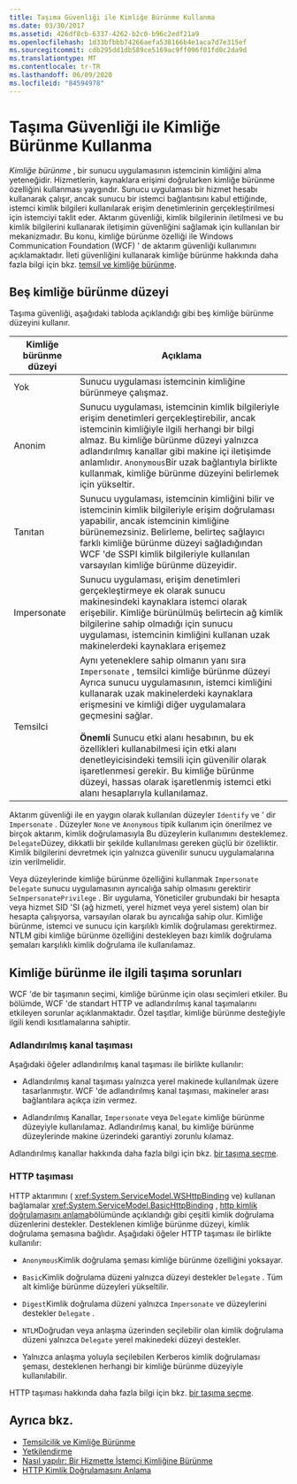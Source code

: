 ```yaml
---
title: Taşıma Güvenliği ile Kimliğe Bürünme Kullanma
ms.date: 03/30/2017
ms.assetid: 426df8cb-6337-4262-b2c0-b96c2edf21a9
ms.openlocfilehash: 1d33bfbbb74266aefa538166b4e1aca7d7e315ef
ms.sourcegitcommit: cdb295dd1db589ce5169ac9ff096f01fd0c2da9d
ms.translationtype: MT
ms.contentlocale: tr-TR
ms.lasthandoff: 06/09/2020
ms.locfileid: "84594978"
---
```

# <a name="using-impersonation-with-transport-security"></a>Taşıma Güvenliği ile Kimliğe Bürünme Kullanma
*Kimliğe bürünme* , bir sunucu uygulamasının istemcinin kimliğini alma yeteneğidir. Hizmetlerin, kaynaklara erişimi doğrularken kimliğe bürünme özelliğini kullanması yaygındır. Sunucu uygulaması bir hizmet hesabı kullanarak çalışır, ancak sunucu bir istemci bağlantısını kabul ettiğinde, istemci kimlik bilgileri kullanılarak erişim denetimlerinin gerçekleştirilmesi için istemciyi taklit eder. Aktarım güvenliği, kimlik bilgilerinin iletilmesi ve bu kimlik bilgilerini kullanarak iletişimin güvenliğini sağlamak için kullanılan bir mekanizmadır. Bu konu, kimliğe bürünme özelliği ile Windows Communication Foundation (WCF) ' de aktarım güvenliği kullanımını açıklamaktadır. İleti güvenliğini kullanarak kimliğe bürünme hakkında daha fazla bilgi için bkz. [temsil ve kimliğe bürünme](delegation-and-impersonation-with-wcf.md).  
  
## <a name="five-impersonation-levels"></a>Beş kimliğe bürünme düzeyi  
 Taşıma güvenliği, aşağıdaki tabloda açıklandığı gibi beş kimliğe bürünme düzeyini kullanır.  
  
|Kimliğe bürünme düzeyi|Açıklama|  
|-------------------------|-----------------|  
|Yok|Sunucu uygulaması istemcinin kimliğine bürünmeye çalışmaz.|  
|Anonim|Sunucu uygulaması, istemcinin kimlik bilgileriyle erişim denetimleri gerçekleştirebilir, ancak istemcinin kimliğiyle ilgili herhangi bir bilgi almaz. Bu kimliğe bürünme düzeyi yalnızca adlandırılmış kanallar gibi makine içi iletişimde anlamlıdır. `Anonymous`Bir uzak bağlantıyla birlikte kullanmak, kimliğe bürünme düzeyini belirlemek için yükseltir.|  
|Tanıtan|Sunucu uygulaması, istemcinin kimliğini bilir ve istemcinin kimlik bilgileriyle erişim doğrulaması yapabilir, ancak istemcinin kimliğine bürünemezsiniz. Belirleme, belirteç sağlayıcı farklı kimliğe bürünme düzeyi sağladığından WCF 'de SSPI kimlik bilgileriyle kullanılan varsayılan kimliğe bürünme düzeyidir.|  
|Impersonate|Sunucu uygulaması, erişim denetimleri gerçekleştirmeye ek olarak sunucu makinesindeki kaynaklara istemci olarak erişebilir. Kimliğe bürünülmüş belirtecin ağ kimlik bilgilerine sahip olmadığı için sunucu uygulaması, istemcinin kimliğini kullanan uzak makinelerdeki kaynaklara erişemez|  
|Temsilci|Aynı yeteneklere sahip olmanın yanı sıra `Impersonate` , temsilci kimliğe bürünme düzeyi Ayrıca sunucu uygulamasının, istemci kimliğini kullanarak uzak makinelerdeki kaynaklara erişmesini ve kimliği diğer uygulamalara geçmesini sağlar.<br /><br /> **Önemli** Sunucu etki alanı hesabının, bu ek özellikleri kullanabilmesi için etki alanı denetleyicisindeki temsili için güvenilir olarak işaretlenmesi gerekir. Bu kimliğe bürünme düzeyi, hassas olarak işaretlenmiş istemci etki alanı hesaplarıyla kullanılamaz.|  
  
 Aktarım güvenliği ile en yaygın olarak kullanılan düzeyler `Identify` ve ' dir `Impersonate` . Düzeyler `None` ve `Anonymous` tipik kullanım için önerilmez ve birçok aktarım, kimlik doğrulamasıyla Bu düzeylerin kullanımını desteklemez. `Delegate`Düzey, dikkatli bir şekilde kullanılması gereken güçlü bir özelliktir. Kimlik bilgilerini devretmek için yalnızca güvenilir sunucu uygulamalarına izin verilmelidir.  
  
 Veya düzeylerinde kimliğe bürünme özelliğini kullanmak `Impersonate` `Delegate` sunucu uygulamasının ayrıcalığa sahip olmasını gerektirir `SeImpersonatePrivilege` . Bir uygulama, Yöneticiler grubundaki bir hesapta veya hizmet SID 'SI (ağ hizmeti, yerel hizmet veya yerel sistem) olan bir hesapta çalışıyorsa, varsayılan olarak bu ayrıcalığa sahip olur. Kimliğe bürünme, istemci ve sunucu için karşılıklı kimlik doğrulaması gerektirmez. NTLM gibi kimliğe bürünme özelliğini destekleyen bazı kimlik doğrulama şemaları karşılıklı kimlik doğrulama ile kullanılamaz.  
  
## <a name="transport-specific-issues-with-impersonation"></a>Kimliğe bürünme ile ilgili taşıma sorunları  
 WCF 'de bir taşımanın seçimi, kimliğe bürünme için olası seçimleri etkiler. Bu bölümde, WCF 'de standart HTTP ve adlandırılmış kanal taşımalarını etkileyen sorunlar açıklanmaktadır. Özel taşıtlar, kimliğe bürünme desteğiyle ilgili kendi kısıtlamalarına sahiptir.  
  
### <a name="named-pipe-transport"></a>Adlandırılmış kanal taşıması  
 Aşağıdaki öğeler adlandırılmış kanal taşıması ile birlikte kullanılır:  
  
- Adlandırılmış kanal taşıması yalnızca yerel makinede kullanılmak üzere tasarlanmıştır. WCF 'de adlandırılmış kanal taşıması, makineler arası bağlantılara açıkça izin vermez.  
  
- Adlandırılmış Kanallar, `Impersonate` veya `Delegate` kimliğe bürünme düzeyiyle kullanılamaz. Adlandırılmış kanal, bu kimliğe bürünme düzeylerinde makine üzerindeki garantiyi zorunlu kılamaz.  
  
 Adlandırılmış kanallar hakkında daha fazla bilgi için bkz. [bir taşıma seçme](choosing-a-transport.md).  
  
### <a name="http-transport"></a>HTTP taşıması  
 HTTP aktarımını ( <xref:System.ServiceModel.WSHttpBinding> ve) kullanan bağlamalar <xref:System.ServiceModel.BasicHttpBinding> , [http kimlik doğrulamasını anlama](understanding-http-authentication.md)bölümünde açıklandığı gibi çeşitli kimlik doğrulama düzenlerini destekler. Desteklenen kimliğe bürünme düzeyi, kimlik doğrulama şemasına bağlıdır. Aşağıdaki öğeler HTTP taşıması ile birlikte kullanılır:  
  
- `Anonymous`Kimlik doğrulama şeması kimliğe bürünme özelliğini yoksayar.  
  
- `Basic`Kimlik doğrulama düzeni yalnızca düzeyi destekler `Delegate` . Tüm alt kimliğe bürünme düzeyleri yükseltilir.  
  
- `Digest`Kimlik doğrulama düzeni yalnızca `Impersonate` ve düzeylerini destekler `Delegate` .  
  
- `NTLM`Doğrudan veya anlaşma üzerinden seçilebilir olan kimlik doğrulama düzeni yalnızca `Delegate` yerel makinedeki düzeyi destekler.  
  
- Yalnızca anlaşma yoluyla seçilebilen Kerberos kimlik doğrulaması şeması, desteklenen herhangi bir kimliğe bürünme düzeyiyle kullanılabilir.  
  
 HTTP taşıması hakkında daha fazla bilgi için bkz. [bir taşıma seçme](choosing-a-transport.md).  
  
## <a name="see-also"></a>Ayrıca bkz.

- [Temsilcilik ve Kimliğe Bürünme](delegation-and-impersonation-with-wcf.md)
- [Yetkilendirme](authorization-in-wcf.md)
- [Nasıl yapılır: Bir Hizmette İstemci Kimliğine Bürünme](../how-to-impersonate-a-client-on-a-service.md)
- [HTTP Kimlik Doğrulamasını Anlama](understanding-http-authentication.md)
